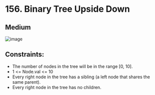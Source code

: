 # 156. Binary Tree Upside Down
## Medium

![image](https://user-images.githubusercontent.com/24782000/156481156-d46ad009-c54a-4d49-9143-a29ecc96b791.png)

## Constraints:

- The number of nodes in the tree will be in the range [0, 10].
- 1 <= Node.val <= 10
- Every right node in the tree has a sibling (a left node that shares the same parent).
- Every right node in the tree has no children.
